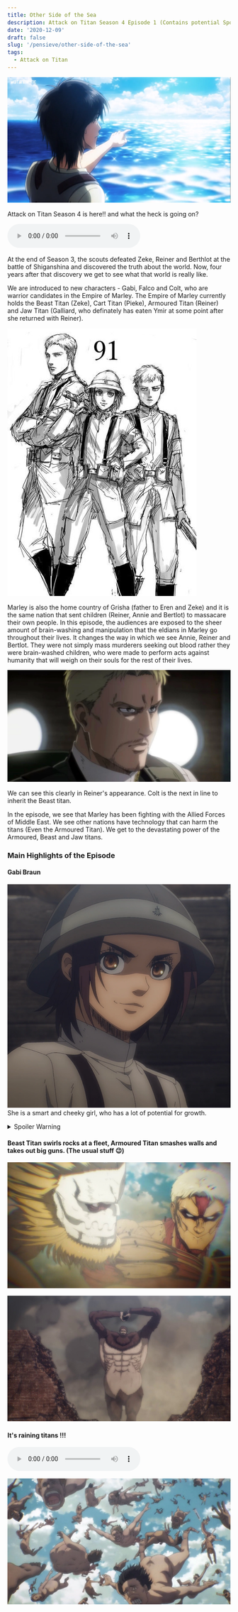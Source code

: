 ```yaml
---
title: Other Side of the Sea
description: Attack on Titan Season 4 Episode 1 (Contains potential Spoilers)
date: '2020-12-09'
draft: false
slug: '/pensieve/other-side-of-the-sea'
tags:
  - Attack on Titan
---
```


![Other-side](./eren-sea.png)

Attack on Titan Season 4 is here!! and what the heck is going on?

<audio controls="controls">
  <source type="audio/mp3" src="https://raw.githubusercontent.com/batra98/Gaurav-Website/master/content/posts/The-Other-Side-of-the-Sea/Season_4_opening.mp3"></source>
  <p>Your browser does not support the audio element.</p>
</audio>

At the end of Season 3, the scouts defeated Zeke, Reiner and Berthlot at the battle of Shiganshina and discovered the truth about the world. Now, four years after that discovery we get to see what that world is really like.

We are introduced to new characters - Gabi, Falco and Colt, who are warrior candidates in the Empire of Marley. The Empire of Marley currently holds the Beast Titan (Zeke), Cart Titan (Pieke), Armoured Titan (Reiner) and Jaw Titan (Galliard, who definately has eaten Ymir at some point after she returned with Reiner).

![](gabi-falco-colt.jpg)

Marley is also the home country of Grisha (father to Eren and Zeke) and it is the same nation that sent children (Reiner, Annie and Bertlot) to massacare their own people. In this episode, the audiences are exposed to the sheer amount of brain-washing and manipulation that the eldians in Marley go throughout their lives. It changes the way in which we see Annie, Reiner and Bertlot. They were not simply mass murderers seeking out blood rather they were brain-washed children, who were made to perform acts against humanity that will weigh on their souls for the rest of their lives.

![](reiner.jpg)

We can see this clearly in Reiner's appearance. Colt is the next in line to inherit the Beast titan.

In the episode, we see that Marley has been fighting with the Allied Forces of Middle East. We see other nations have technology that can harm the titans (Even the Armoured Titan). We get to the devastating power of the Armoured, Beast and Jaw titans.

### Main Highlights of the Episode

#### Gabi Braun

![](./Gabi_Braun.png)
She is a smart and cheeky girl, who has a lot of potential for growth.

<details>
	<img src="gabi-gun.jpg"></img>
	<summary>Spoiler Warning</summary>
	Do watch her out. She will do things that most of us will not like.
</details>

#### Beast Titan swirls rocks at a fleet, Armoured Titan smashes walls and takes out big guns. (The usual stuff 😉)

![Armoured-Jaw](armoured.jpg)

![Beast Titan](./beast.jpg)

#### It's raining titans !!!

<audio controls="controls">
  <source type="audio/mp3" src="https://raw.githubusercontent.com/batra98/Gaurav-Website/master/content/posts/The-Other-Side-of-the-Sea/Raining-Men.mp3"></source>
  <p>Your browser does not support the audio element.</p>
</audio>

![Raining-Titans](./raining-titans.jpg)
